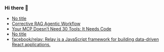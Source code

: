 ### Hi there 👋

<!-- daily.dev BOOKMARKS:START -->
- [No title](https://app.daily.dev/posts/URM349H11?utm_source=rss&utm_medium=bookmarks&utm_campaign=PnGboN99PhXCxFrWGGg2C)
- [Corrective RAG Agentic Workflow](https://app.daily.dev/posts/od2sSQhPW?utm_source=rss&utm_medium=bookmarks&utm_campaign=PnGboN99PhXCxFrWGGg2C)
- [Your MCP Doesn’t Need 30 Tools: It Needs Code](https://app.daily.dev/posts/kFZAxNyGH?utm_source=rss&utm_medium=bookmarks&utm_campaign=PnGboN99PhXCxFrWGGg2C)
- [No title](https://app.daily.dev/posts/nF45vMDnu?utm_source=rss&utm_medium=bookmarks&utm_campaign=PnGboN99PhXCxFrWGGg2C)
- [facebook/relay: Relay is a JavaScript framework for building data-driven React applications.](https://app.daily.dev/posts/mpBDJo0Fl?utm_source=rss&utm_medium=bookmarks&utm_campaign=PnGboN99PhXCxFrWGGg2C)
<!-- daily.dev BOOKMARKS:END -->

<!--
**dinesh4monto/dinesh4monto** is a ✨ _special_ ✨ repository because its `README.md` (this file) appears on your GitHub profile.

Here are some ideas to get you started:

- 🔭 I’m currently working on ...
- 🌱 I’m currently learning ...
- 👯 I’m looking to collaborate on ...
- 🤔 I’m looking for help with ...
- 💬 Ask me about ...
- 📫 How to reach me: ...
- 😄 Pronouns: ...
- ⚡ Fun fact: ...
-->

